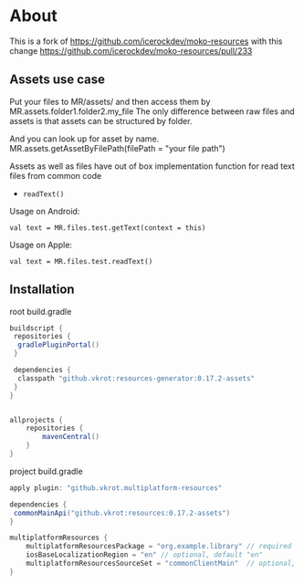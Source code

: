 # About

This is a fork of https://github.com/icerockdev/moko-resources
with this change https://github.com/icerockdev/moko-resources/pull/233

## Assets use case

Put your files to MR/assets/ and then access them by MR.assets.folder1.folder2.my_file The only
difference between raw files and assets is that assets can be structured by folder.

And you can look up for asset by name. MR.assets.getAssetByFilePath(filePath = "your file path")

Assets as well as files have out of box implementation function for read text files from common code
- `readText()`

Usage on Android:

```
val text = MR.files.test.getText(context = this)
```

Usage on Apple:

```
val text = MR.files.test.readText()
```

## Installation

root build.gradle

```groovy
buildscript {
 repositories {
  gradlePluginPortal()
 }

 dependencies {
  classpath "github.vkrot:resources-generator:0.17.2-assets"
 }
}


allprojects {
    repositories {
        mavenCentral()
    }
}
```

project build.gradle
```groovy
apply plugin: "github.vkrot.multiplatform-resources"

dependencies {
 commonMainApi("github.vkrot:resources:0.17.2-assets")
}

multiplatformResources {
    multiplatformResourcesPackage = "org.example.library" // required
    iosBaseLocalizationRegion = "en" // optional, default "en"
    multiplatformResourcesSourceSet = "commonClientMain"  // optional, default "commonMain"
}
```